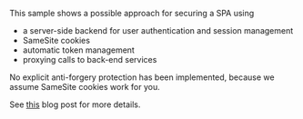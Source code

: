 This sample shows a possible approach for securing a SPA using

* a server-side backend for user authentication and session management
* SameSite cookies
* automatic token management
* proxying calls to back-end services

No explicit anti-forgery protection has been implemented, because we assume SameSite cookies work for you.

See [this](https://leastprivilege.com/2019/01/18/an-alternative-way-to-secure-spas-with-asp-net-core-openid-connect-oauth-2-0-and-proxykit/) blog post for more details.
